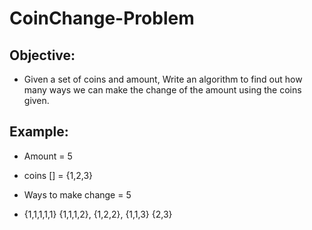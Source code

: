 # CoinChange-Problem

## Objective:
- Given a set of coins and amount, Write an algorithm to find out how many ways we can make the change of the amount using the coins given.

## Example:

- Amount = 5

- coins [] = {1,2,3}

- Ways to make change = 5

- {1,1,1,1,1} {1,1,1,2}, {1,2,2}, {1,1,3} {2,3}

